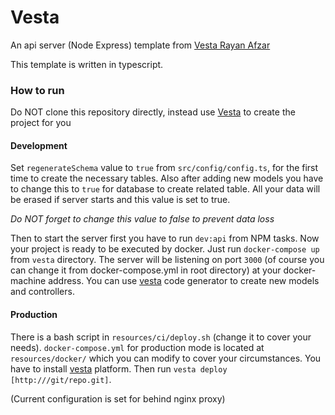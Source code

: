 # Vesta

An api server (Node Express) template from [Vesta Rayan Afzar](http://vestarayanafzar.com)

This template is written in typescript.

### How to run

Do NOT clone this repository directly, instead use [Vesta](https://github.com/VestaRayanAfzar/vesta)
 to create the project for you

#### Development
Set `regenerateSchema` value to `true` from `src/config/config.ts`, for the first time to create the necessary tables.
Also after adding new models you have to change this to `true` for database to create related table. All your data will be erased if server starts and this value is set to true.

*Do NOT forget to change this value to false to prevent data loss*

Then to start the server first you have to run `dev:api` from NPM tasks.
Now your project is ready to be executed by docker. Just run `docker-compose up` from `vesta` directory.
The server will be listening on port `3000` (of course you can change it from docker-compose.yml in root directory) 
at your docker-machine address.
You can use [vesta](https://github.com/VestaRayanAfzar/vesta) code generator to create new models and controllers.
 
#### Production
There is a bash script in `resources/ci/deploy.sh` (change it to cover your needs).
`docker-compose.yml` for production mode is located at `resources/docker/` which you can modify to cover your circumstances.
You have to install [vesta](https://github.com/VestaRayanAfzar/vesta) platform. Then run `vesta deploy [http:///git/repo.git]`.

(Current configuration is set for behind nginx proxy)
